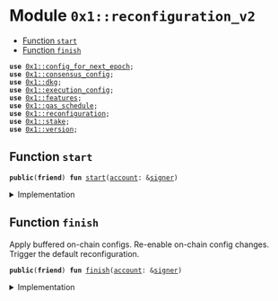 
<a name="0x1_reconfiguration_v2"></a>

# Module `0x1::reconfiguration_v2`



-  [Function `start`](#0x1_reconfiguration_v2_start)
-  [Function `finish`](#0x1_reconfiguration_v2_finish)


<pre><code><b>use</b> <a href="../../aptos-stdlib/../move-stdlib/doc/config_for_next_epoch.md#0x1_config_for_next_epoch">0x1::config_for_next_epoch</a>;
<b>use</b> <a href="consensus_config.md#0x1_consensus_config">0x1::consensus_config</a>;
<b>use</b> <a href="dkg.md#0x1_dkg">0x1::dkg</a>;
<b>use</b> <a href="execution_config.md#0x1_execution_config">0x1::execution_config</a>;
<b>use</b> <a href="../../aptos-stdlib/../move-stdlib/doc/features.md#0x1_features">0x1::features</a>;
<b>use</b> <a href="gas_schedule.md#0x1_gas_schedule">0x1::gas_schedule</a>;
<b>use</b> <a href="reconfiguration.md#0x1_reconfiguration">0x1::reconfiguration</a>;
<b>use</b> <a href="stake.md#0x1_stake">0x1::stake</a>;
<b>use</b> <a href="version.md#0x1_version">0x1::version</a>;
</code></pre>



<a name="0x1_reconfiguration_v2_start"></a>

## Function `start`



<pre><code><b>public</b>(<b>friend</b>) <b>fun</b> <a href="reconfiguration_v2.md#0x1_reconfiguration_v2_start">start</a>(<a href="account.md#0x1_account">account</a>: &<a href="../../aptos-stdlib/../move-stdlib/doc/signer.md#0x1_signer">signer</a>)
</code></pre>



<details>
<summary>Implementation</summary>


<pre><code><b>public</b>(<b>friend</b>) <b>fun</b> <a href="reconfiguration_v2.md#0x1_reconfiguration_v2_start">start</a>(<a href="account.md#0x1_account">account</a>: &<a href="../../aptos-stdlib/../move-stdlib/doc/signer.md#0x1_signer">signer</a>) {
    <a href="../../aptos-stdlib/../move-stdlib/doc/config_for_next_epoch.md#0x1_config_for_next_epoch_disable_upserts">config_for_next_epoch::disable_upserts</a>(<a href="account.md#0x1_account">account</a>);
    <b>let</b> cur_epoch = <a href="reconfiguration.md#0x1_reconfiguration_current_epoch">reconfiguration::current_epoch</a>();
    <a href="dkg.md#0x1_dkg_start">dkg::start</a>(cur_epoch, <a href="stake.md#0x1_stake_cur_validator_set">stake::cur_validator_set</a>(), cur_epoch + 1, <a href="stake.md#0x1_stake_next_validator_set">stake::next_validator_set</a>());
}
</code></pre>



</details>

<a name="0x1_reconfiguration_v2_finish"></a>

## Function `finish`

Apply buffered on-chain configs.
Re-enable on-chain config changes.
Trigger the default reconfiguration.


<pre><code><b>public</b>(<b>friend</b>) <b>fun</b> <a href="reconfiguration_v2.md#0x1_reconfiguration_v2_finish">finish</a>(<a href="account.md#0x1_account">account</a>: &<a href="../../aptos-stdlib/../move-stdlib/doc/signer.md#0x1_signer">signer</a>)
</code></pre>



<details>
<summary>Implementation</summary>


<pre><code><b>public</b>(<b>friend</b>) <b>fun</b> <a href="reconfiguration_v2.md#0x1_reconfiguration_v2_finish">finish</a>(<a href="account.md#0x1_account">account</a>: &<a href="../../aptos-stdlib/../move-stdlib/doc/signer.md#0x1_signer">signer</a>) {
    <a href="../../aptos-stdlib/../move-stdlib/doc/features.md#0x1_features_on_new_epoch">features::on_new_epoch</a>(<a href="account.md#0x1_account">account</a>);
    <a href="consensus_config.md#0x1_consensus_config_on_new_epoch">consensus_config::on_new_epoch</a>(<a href="account.md#0x1_account">account</a>);
    <a href="execution_config.md#0x1_execution_config_on_new_epoch">execution_config::on_new_epoch</a>(<a href="account.md#0x1_account">account</a>);
    <a href="gas_schedule.md#0x1_gas_schedule_on_new_epoch">gas_schedule::on_new_epoch</a>(<a href="account.md#0x1_account">account</a>);
    std::version::on_new_epoch(<a href="account.md#0x1_account">account</a>);
    <a href="../../aptos-stdlib/../move-stdlib/doc/config_for_next_epoch.md#0x1_config_for_next_epoch_enable_upserts">config_for_next_epoch::enable_upserts</a>(<a href="account.md#0x1_account">account</a>);
    <a href="reconfiguration.md#0x1_reconfiguration_reconfigure">reconfiguration::reconfigure</a>();
}
</code></pre>



</details>


[move-book]: https://aptos.dev/move/book/SUMMARY
